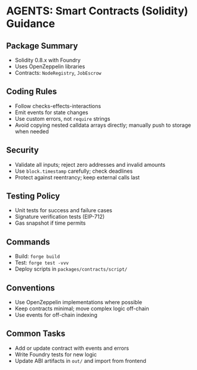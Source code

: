 # AGENTS: Smart Contracts (Solidity) Guidance

## Package Summary
- Solidity 0.8.x with Foundry
- Uses OpenZeppelin libraries
- Contracts: `NodeRegistry`, `JobEscrow`

## Coding Rules
- Follow checks-effects-interactions
- Emit events for state changes
- Use custom errors, not `require` strings
- Avoid copying nested calldata arrays directly; manually push to storage when needed

## Security
- Validate all inputs; reject zero addresses and invalid amounts
- Use `block.timestamp` carefully; check deadlines
- Protect against reentrancy; keep external calls last

## Testing Policy
- Unit tests for success and failure cases
- Signature verification tests (EIP-712)
- Gas snapshot if time permits

## Commands
- Build: `forge build`
- Test: `forge test -vvv`
- Deploy scripts in `packages/contracts/script/`

## Conventions
- Use OpenZeppelin implementations where possible
- Keep contracts minimal; move complex logic off-chain
- Use events for off-chain indexing

## Common Tasks
- Add or update contract with events and errors
- Write Foundry tests for new logic
- Update ABI artifacts in `out/` and import from frontend


